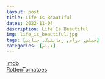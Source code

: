 ```yaml
---
layout: post
title: Life Is Beautiful
dates: 2022-11-04
description: Life Is Beautiful
img: life_is_beautiful.jpg
tags: [فیلم, درام, رمانتیک, جنایی]
categories: [فیلم]
---
```


[imdb](https://www.imdb.com/title/tt0118799/)  
[RottenTomatoes](https://www.rottentomatoes.com/m/1084398-life_is_beautiful)